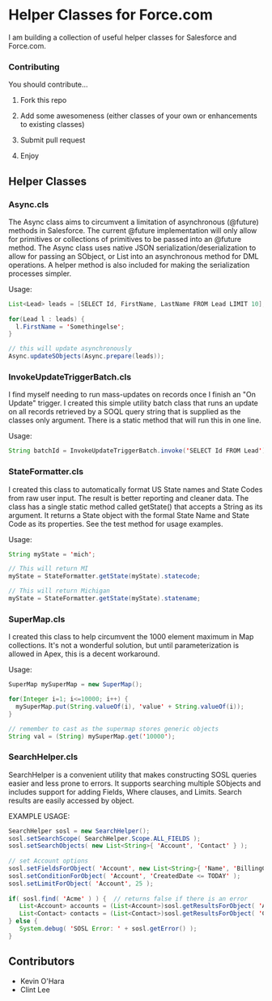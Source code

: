 # Helper Classes for Force.com
  
I am building a collection of useful helper classes for Salesforce and Force.com.

### Contributing

You should contribute...

1. Fork this repo

2. Add some awesomeness (either classes of your own or enhancements to existing classes)

3. Submit pull request

4. Enjoy

## Helper Classes

### Async.cls

The Async class aims to circumvent a limitation of asynchronous (@future) methods in Salesforce. The current @future implementation will only allow for primitives or collections of primitives to be passed into an @future method. The Async class uses native JSON serialization/deserialization to allow for passing an SObject, or List<SObject> into an asynchronous method for DML operations. A helper method is also included for making the serialization processes simpler.

Usage:

```java
List<Lead> leads = [SELECT Id, FirstName, LastName FROM Lead LIMIT 10];
  
for(Lead l : leads) {
  l.FirstName = 'Somethingelse';
}

// this will update asynchronously
Async.updateSObjects(Async.prepare(leads));
```

### InvokeUpdateTriggerBatch.cls 

I find myself needing to run mass-updates on records once I finish an "On Update" trigger. I created this simple utility batch class that runs an update on all records retrieved by a SOQL query string that is supplied as the classes only argument. There is a static method that will run this in one line.

Usage:

```java
String batchId = InvokeUpdateTriggerBatch.invoke('SELECT Id FROM Lead');
```

### StateFormatter.cls

I created this class to automatically format US State names and State Codes from raw user input. The result is better reporting and cleaner data. The class has a single static method called getState() that accepts a String as its argument. It returns a State object with the formal State Name and State Code as its properties. See the test method for usage examples.

Usage:

```java
String myState = 'mich';

// This will return MI
myState = StateFormatter.getState(myState).statecode;

// This will return Michigan
myState = StateFormatter.getState(myState).statename;
```
  
### SuperMap.cls
  
I created this class to help circumvent the 1000 element maximum in Map collections.  It's not a wonderful solution, but until parameterization is allowed in Apex, this is a decent workaround.

Usage:

```java
SuperMap mySuperMap = new SuperMap();

for(Integer i=1; i<=10000; i++) {
  mySuperMap.put(String.valueOf(i), 'value' + String.valueOf(i));
}

// remember to cast as the supermap stores generic objects
String val = (String) mySuperMap.get('10000');
```  

### SearchHelper.cls

SearchHelper is a convenient utility that makes constructing SOSL
queries easier and less prone to errors.  It supports searching multiple 
SObjects and includes support for adding Fields, Where clauses, and Limits.
Search results are easily accessed by object.

EXAMPLE USAGE:

```java
SearchHelper sosl = new SearchHelper();
sosl.setSearchScope( SearchHelper.Scope.ALL_FIELDS );
sosl.setSearchObjects( new List<String>{ 'Account', 'Contact' } );
  
// set Account options
sosl.setFieldsForObject( 'Account', new List<String>{ 'Name', 'BillingCity', 'Phone' } );
sosl.setConditionForObject( 'Account', 'CreatedDate <= TODAY' );
sosl.setLimitForObject( 'Account', 25 );
 
if( sosl.find( 'Acme' ) ) {  // returns false if there is an error
   List<Account> accounts = (List<Account>)sosl.getResultsForObject( 'Account' );
   List<Contact> contacts = (List<Contact>)sosl.getResultsForObject( 'Contact' );
} else {
   System.debug( 'SOSL Error: ' + sosl.getError() );
}
```

## Contributors

- Kevin O'Hara
- Clint Lee

